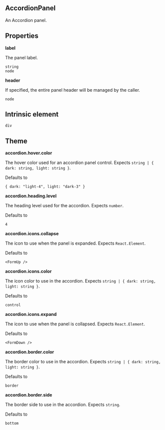 ## AccordionPanel
An Accordion panel.


## Properties

**label**

The panel label.

```
string
node
```

**header**

If specified, the entire panel header will be managed by the caller.

```
node
```
  
## Intrinsic element

```
div
```
## Theme
  
**accordion.hover.color**

The hover color used for an accordion panel control. Expects `string | { dark: string, light: string }`.

Defaults to

```
{ dark: "light-4", light: "dark-3" }
```

**accordion.heading.level**

The heading level used for the accordion. Expects `number`.

Defaults to

```
4
```

**accordion.icons.collapse**

The icon to use when the panel is expanded. Expects `React.Element`.

Defaults to

```
<FormUp />
```

**accordion.icons.color**

The icon color to use in the accordion. Expects `string | { dark: string, light: string }`.

Defaults to

```
control
```

**accordion.icons.expand**

The icon to use when the panel is collapsed. Expects `React.Element`.

Defaults to

```
<FormDown />
```

**accordion.border.color**

The border color to use in the accordion. Expects `string | { dark: string, light: string }`.

Defaults to

```
border
```

**accordion.border.side**

The border side to use in the accordion. Expects `string`.

Defaults to

```
bottom
```
